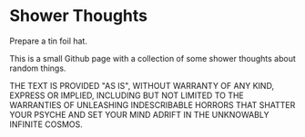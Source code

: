 # Shower Thoughts

Prepare a tin foil hat.

This is a small Github page with a collection of some shower thoughts about random things.

THE TEXT IS PROVIDED "AS IS", WITHOUT WARRANTY OF ANY KIND, EXPRESS OR
IMPLIED, INCLUDING BUT NOT LIMITED TO THE WARRANTIES OF UNLEASHING
INDESCRIBABLE HORRORS THAT SHATTER YOUR PSYCHE AND SET YOUR MIND ADRIFT IN THE
UNKNOWABLY INFINITE COSMOS.